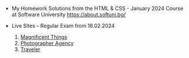 
* My Homework Solutions from the HTML & CSS - January 2024 Course at Software University https://about.softuni.bg/

* Live Sites - Regular Exam from 18.02.2024
  1. [Magnificent Things](https://magnificent-things.netlify.app/)
  2. [Photographer Agency](https://photographer-agency.netlify.app/)
  3. [Traveler](https://03-traveler.netlify.app/)
